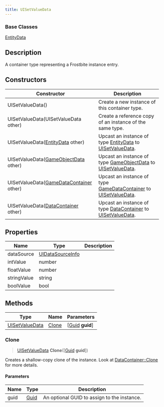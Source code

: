 ```yaml
---
title: UISetValueData
---
```

### Base Classes

[EntityData](EntityData)

## Description

A container type representing a Frostbite instance entry.

## Constructors

| Constructor                                                               | Description                                                                                                         |
| ------------------------------------------------------------------------- | ------------------------------------------------------------------------------------------------------------------- |
| UISetValueData()                                                          | Create a new instance of this container type.                                                                       |
| UISetValueData(UISetValueData other)                                      | Create a reference copy of an instance of the same type.                                                            |
| UISetValueData([EntityData](EntityData) other)                            | Upcast an instance of type [EntityData](EntityData) to [UISetValueData](UISetValueData).                            |
| UISetValueData([GameObjectData](GameObjectData) other)                    | Upcast an instance of type [GameObjectData](GameObjectData) to [UISetValueData](UISetValueData).                    |
| UISetValueData([GameDataContainer](GameDataContainer) other)              | Upcast an instance of type [GameDataContainer](GameDataContainer) to [UISetValueData](UISetValueData).              |
| UISetValueData([DataContainer](/vext/ref/shared/class/datacontainer) other) | Upcast an instance of type [DataContainer](/vext/ref/shared/class/datacontainer) to [UISetValueData](UISetValueData). |

## Properties

| Name        | Type                                 | Description |
| ----------- | ------------------------------------ | ----------- |
| dataSource  | [UIDataSourceInfo](UIDataSourceInfo) |             |
| intValue    | number                               |             |
| floatValue  | number                               |             |
| stringValue | string                               |             |
| boolValue   | bool                                 |             |

## Methods

| Type                             | Name            | Parameters                                     |
| -------------------------------- | --------------- | ---------------------------------------------- |
| [UISetValueData](UISetValueData) | [Clone](#clone) | \[[Guid](/vext/ref/shared/class/guid) **guid**\] |

### Clone

> [UISetValueData](UISetValueData) **Clone**(\[[Guid](/vext/ref/shared/class/guid) **guid**\])

Creates a shallow-copy clone of the instance. Look at [DataContainer::Clone](/vext/ref/shared/class/datacontainer#clone) for more details.

#### Parameters

| Name | Type         | Description                                 |
| ---- | ------------ | ------------------------------------------- |
| guid | [Guid](Guid) | An optional GUID to assign to the instance. |
